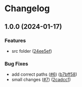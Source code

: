 # Changelog

## 1.0.0 (2024-01-17)


### Features

* src folder ([24ee5ef](https://github.com/Conqueror-Site-Builder/core/commit/24ee5ef6fc7453971f80c69a5d56c87fdf66f687))


### Bug Fixes

* add correct paths ([#6](https://github.com/Conqueror-Site-Builder/core/issues/6)) ([b7bff58](https://github.com/Conqueror-Site-Builder/core/commit/b7bff58e45a9348b273bdf3b5747121f5461f0a4))
* small changes ([#7](https://github.com/Conqueror-Site-Builder/core/issues/7)) ([2cadcc1](https://github.com/Conqueror-Site-Builder/core/commit/2cadcc1bb786c9f7d7102b7c56af5ba60cb3a848))
